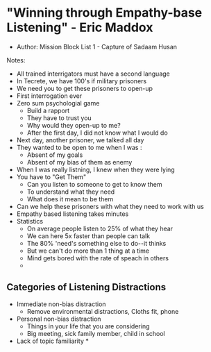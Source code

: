 # "Winning through Empathy-base Listening" - Eric Maddox
* Author: Mission Block List 1 - Capture of Sadaam Husan

Notes:
* All trained interrigators must have a second language
* In Tecrete, we have 100's if military prisoners
* We need you to get these prisoners to open-up
* First interrogation ever
* Zero sum psychologial game
  * Build a rapport
  * They have to trust you
  * Why would they open-up to me?
  * After the first day, I did not know what I would do
* Next day, another prisoner, we talked all day
* They wanted to be open to me when I was :
  * Absent of my goals
  * Absent of my bias of them as enemy
* When I was really listning, I knew when they were lying
* You have to "Get Them"
  * Can you listen to someone to get to know them
  * To understand what they need
  * What does it mean to be them
* Can we help these prisoners with what they need to work with us
* Empathy based listening takes minutes
* Statistics
  * On average people listen to 25% of what they hear
  * We can here 5x faster than people can talk
  * The 80% 'need's something else to do--it thinks
  * But we can't do more than 1 thing at a time
  * Mind gets bored with the rate of speach in others
  * 


## Categories of Listening Distractions
* Immediate non-bias distraction 
  * Remove environmental distractions, Cloths fit, phone
* Personal non-bias distraction
  * Things in your life that you are considering
  * Big meeting, sick family member, child in school
* Lack of topic familiarity
  * 


